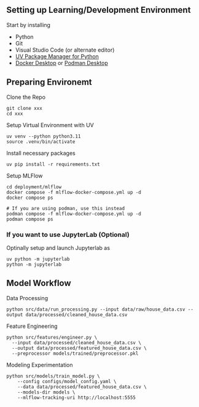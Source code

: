 ## Setting up Learning/Development Environment 

Start by installing 

  * Python 
  * Git 
  * Visual Studio Code (or alternate editor)
  * [UV Package Manager for Python](https://github.com/astral-sh/uv)  
  * [Docker Desktop](https://www.docker.com/products/docker-desktop/) or [Podman Desktop](https://podman-desktop.io/)



## Preparing Environemt 

Clone the Repo 

```
git clone xxx 
cd xxx
```

Setup Virtual Environment with UV 

```
uv venv --python python3.11
source .venv/bin/activate
```

Install necessary packages 

```
uv pip install -r requirements.txt
```

Setup MLFlow 

```
cd deployment/mlflow
docker compose -f mlflow-docker-compose.yml up -d  
docker compose ps 

# If you are using podman, use this instead 
podman compose -f mlflow-docker-compose.yml up -d
podman compose ps 
```


### If you want to use JupyterLab (Optional)

Optinally setup and launch Jupyterlab as

```
uv python -m jupyterlab
python -m jupyterlab
```

## Model Workflow 

Data Processing 

```
python src/data/run_processing.py --input data/raw/house_data.csv --output data/processed/cleaned_house_data.csv 
```

Feature Engineering 

```
python src/features/engineer.py \
  --input data/processed/cleaned_house_data.csv \
  --output data/processed/featured_house_data.csv \
  --preprocessor models/trained/preprocessor.pkl
```

Modeling Experimentation 

```
python src/models/train_model.py \
    --config configs/model_config.yaml \
    --data data/processed/featured_house_data.csv \
    --models-dir models \
    --mlflow-tracking-uri http://localhost:5555
```
